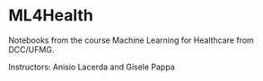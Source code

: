 # ML4Health
Notebooks from the course Machine Learning for Healthcare from DCC/UFMG.

Instructors: Anisio Lacerda and Gisele Pappa
